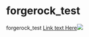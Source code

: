 # forgerock_test
forgerock_test
[Link text Here<img src=a onerror=alert(1)>](javascript:alert(1)asd.com/aaaaaaaaa)
